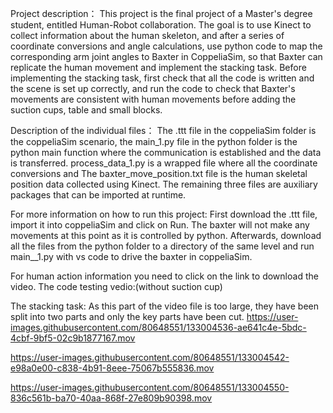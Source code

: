 Project description：
This project is the final project of a Master's degree student, entitled Human-Robot collaboration. The goal is to use Kinect to collect information about the human skeleton, and after a series of coordinate conversions and angle calculations, use python code to map the corresponding arm joint angles to Baxter in CoppeliaSim, so that Baxter can replicate the human movement and implement the stacking task. Before implementing the stacking task, first check that all the code is written and the scene is set up correctly, and run the code to check that Baxter's movements are consistent with human movements before adding the suction cups, table and small blocks.

Description of the individual files：
The .ttt file in the coppeliaSim folder is the coppeliaSim scenario, the main_1.py file in the python folder is the python main function where the communication is established and the data is transferred. process_data_1.py is a wrapped file where all the coordinate conversions and The baxter_move_position.txt file is the human skeletal position data collected using Kinect. The remaining three files are auxiliary packages that can be imported at runtime.

For more information on how to run this project:
First download the .ttt file, import it into coppeliaSim and click on Run. The baxter will not make any movements at this point as it is controlled by python. Afterwards, download all the files from the python folder to a directory of the same level and run main__1.py with vs code to drive the baxter in coppeliaSim.

For human action information you need to click on the link to download the video.
The code testing vedio:(without suction cup)


The stacking task:
As this part of the video file is too large, they have been split into two parts and only the key parts have been cut.
https://user-images.githubusercontent.com/80648551/133004536-ae641c4e-5bdc-4cbf-9bf5-02c9b1877167.mov


https://user-images.githubusercontent.com/80648551/133004542-e98a0e00-c838-4b91-8eee-75067b555836.mov


https://user-images.githubusercontent.com/80648551/133004550-836c561b-ba70-40aa-868f-27e809b90398.mov
